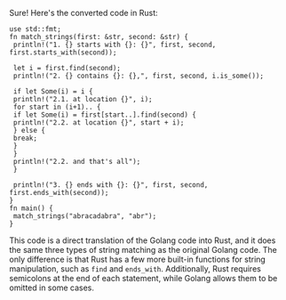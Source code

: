 Sure! Here's the converted code in Rust:
```
use std::fmt;
fn match_strings(first: &str, second: &str) {
 println!("1. {} starts with {}: {}", first, second, first.starts_with(second));
 
 let i = first.find(second);
 println!("2. {} contains {}: {},", first, second, i.is_some());
 
 if let Some(i) = i {
 println!("2.1. at location {}", i);
 for start in (i+1).. {
 if let Some(i) = first[start..].find(second) {
 println!("2.2. at location {}", start + i);
 } else {
 break;
 }
 }
 println!("2.2. and that's all");
 }
 
 println!("3. {} ends with {}: {}", first, second, first.ends_with(second));
}
fn main() {
 match_strings("abracadabra", "abr");
}
```
This code is a direct translation of the Golang code into Rust, and it does the same three types of string matching as the original Golang code. The only difference is that Rust has a few more built-in functions for string manipulation, such as `find` and `ends_with`. Additionally, Rust requires semicolons at the end of each statement, while Golang allows them to be omitted in some cases.

